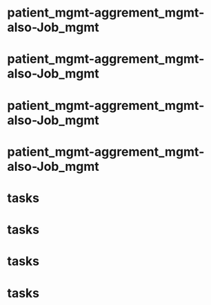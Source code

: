 # patient_mgmt-aggrement_mgmt-also-Job_mgmt
# patient_mgmt-aggrement_mgmt-also-Job_mgmt
# patient_mgmt-aggrement_mgmt-also-Job_mgmt
# patient_mgmt-aggrement_mgmt-also-Job_mgmt
# tasks
# tasks
# tasks
# tasks
